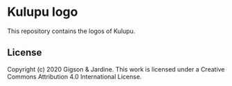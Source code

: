 # Kulupu logo

This repository contains the logos of Kulupu.

## License

Copyright (c) 2020 Gigson & Jardine. This work is licensed under a
Creative Commons Attribution 4.0 International License.
